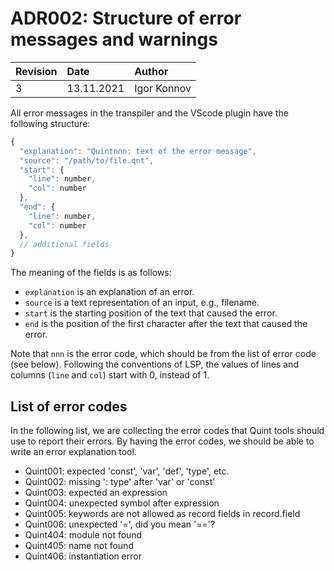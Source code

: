 # ADR002: Structure of error messages and warnings

| Revision | Date       | Author           |
| :------- | :--------- | :--------------- |
| 3        | 13.11.2021 | Igor Konnov      |

All error messages in the transpiler and the VScode plugin have the following structure:

```js
{
  "explanation": "Quintnnn: text of the error message",
  "source": "/path/to/file.qnt",
  "start": {
    "line": number,
    "col": number
  },
  "end": {
    "line": number,
    "col": number
  },
  // additional fields
}
```

The meaning of the fields is as follows:

 - `explanation` is an explanation of an error.
 - `source` is a text representation of an input, e.g., filename.
 - `start` is the starting position of the text that caused the error.
 - `end` is the position of the first character after the text that caused
    the error.

Note that `nnn` is the error code, which should be from the list of error code
(see below). Following the conventions of LSP, the values of lines and columns
(`line` and `col`) start with 0, instead of 1.

## List of error codes

In the following list, we are collecting the error codes that Quint tools should
use to report their errors. By having the error codes, we should be able to
write an error explanation tool.

 - Quint001: expected 'const', 'var', 'def', 'type', etc.
 - Quint002: missing ': type' after 'var' or 'const'
 - Quint003: expected an expression
 - Quint004: unexpected symbol after expression
 - Quint005: keywords are not allowed as record fields in record.field
 - Quint006: unexpected '=', did you mean '=='?
 - Quint404: module <name> not found
 - Quint405: name <name> not found
 - Quint406: instantiation error
